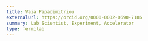 ```yaml
---
title: Vaia Papadimitriou
externalUrl: https://orcid.org/0000-0002-0690-7186
summary: Lab Scientist, Experiment, Accelerator
type: fermilab
---
```

